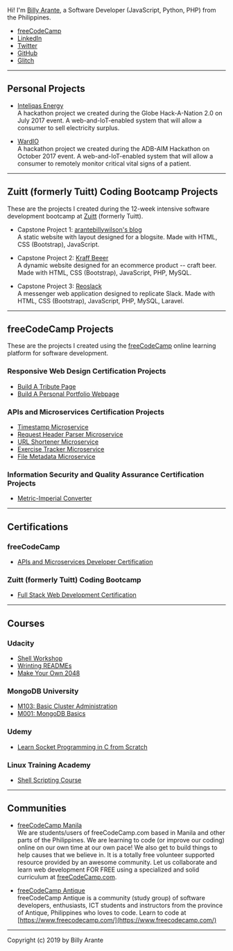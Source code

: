 Hi! I'm [Billy Arante](https://arantebw.github.io/build-a-personal-portfolio-webpage/), a Software Developer (JavaScript, Python, PHP) from the Philippines.

- [freeCodeCamp](https://www.freecodecamp.org/arantebw)
- [LinkedIn](https://www.linkedin.com/in/billyarante/)
- [Twitter](https://twitter.com/arantebw)
- [GitHub](https://github.com/arantebw)
- [Glitch](https://glitch.com/@arantebw)

---

## Personal Projects

- [Inteliqas Energy](#)  
  A hackathon project we created during the Globe Hack-A-Nation 2.0 on July 2017 event. A web-and-IoT-enabled system that will allow a consumer to sell electricity surplus.

- [WardIO](#)  
  A hackathon project we created during the ADB-AIM Hackathon on October 2017 event. A web-and-IoT-enabled system that will allow a consumer to remotely monitor critical vital signs of a patient.

---

## Zuitt (formerly Tuitt) Coding Bootcamp Projects
  These are the projects I created during the 12-week intensive software development bootcamp at [Zuitt](https://zuitt.co/) (formerly Tuitt).

- Capstone Project 1: [arantebillywilson's blog](#)  
  A static website with layout designed for a blogsite. Made with HTML, CSS (Bootstrap), JavaScript.

- Capstone Project 2: [Kraff Beeer](#)  
  A dynamic website designed for an ecommerce product -- craft beer. Made with HTML, CSS (Bootstrap), JavaScript, PHP, MySQL.

- Capstone Project 3: [Reoslack](#)  
  A messenger web application designed to replicate Slack. Made with HTML, CSS (Bootstrap), JavaScript, PHP, MySQL, Laravel.

---

## freeCodeCamp Projects
  These are the projects I created using the [freeCodeCamp](https://www.freecodecamp.org/) online learning platform for software development.

### Responsive Web Design Certification Projects

- [Build A Tribute Page](https://arantebw.github.io/build-a-tribute-page/)
- [Build A Personal Portfolio Webpage](https://arantebw.github.io/build-a-personal-portfolio-webpage/)

### APIs and Microservices Certification Projects

- [Timestamp Microservice](https://abw-timestamp-microservice.herokuapp.com/)
- [Request Header Parser Microservice](https://abw-request-header-parser.herokuapp.com/)
- [URL Shortener Microservice](https://abw-url-shortener-microservice.herokuapp.com/)
- [Exercise Tracker Microservice](https://abw-exercise-tracker.herokuapp.com/)
- [File Metadata Microservice](https://abw-file-metadata-microservice.herokuapp.com/)

### Information Security and Quality Assurance Certification Projects

- [Metric-Imperial Converter](https://abw-metric-imperial-converter.herokuapp.com/)

---

## Certifications

### freeCodeCamp

- [APIs and Microservices Developer Certification](https://www.freecodecamp.org/certification/arantebw/apis-and-microservices)

### Zuitt (formerly Tuitt) Coding Bootcamp

- [Full Stack Web Development Certification](#)

---

## Courses

### Udacity

- [Shell Workshop](https://www.udacity.com/course/shell-workshop--ud206)
- [Wrinting READMEs](https://www.udacity.com/course/writing-readmes--ud777)
- [Make Your Own 2048](#)

### MongoDB University

- [M103: Basic Cluster Administration](http://university.mongodb.com/course_completion/f67a25e8-6bce-4d74-bb8a-6c22c0ed34f3)
- [M001: MongoDB Basics](http://university.mongodb.com/course_completion/7e34ad85-bee8-4e82-aaca-d0769f054ab8)

### Udemy

- [Learn Socket Programming in C from Scratch](https://www.udemy.com/certificate/UC-91C374JE/)

### Linux Training Academy

- [Shell Scripting Course](https://courses.linuxtrainingacademy.com/course/shell-scripting-discover-how-to-automate-command-line-tasks/)

---

## Communities

- [freeCodeCamp Manila](https://www.facebook.com/groups/free.code.camp.manila/)  
  We are students/users of freeCodeCamp.com based in Manila and other parts of the Philippines. We are learning to code (or improve our coding) online on our own time at our own pace! We also get to build things to help causes that we believe in. It is a totally free volunteer supported resource provided by an awesome community. Let us collaborate and learn web development FOR FREE using a specialized and solid curriculum at [freeCodeCamp.com](https://www.freecodecamp.com/).

- [freeCodeCamp Antique](https://www.facebook.com/groups/free.code.camp.antique/)  
  freeCodeCamp Antique is a community (study group) of software developers, enthusiasts, ICT students and instructors from the province of Antique, Philippines who loves to code. Learn to code at [https://www.freecodecamp.com/](https://www.freecodecamp.com/)

---

Copyright (c) 2019 by Billy Arante
